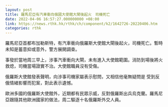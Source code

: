 ```yaml
---
layout: post
title: 羅馬尼亞有汽車衝向俄國大使館大閘後起火　司機死亡
date: 2022-04-06 16:57:27.000000000 +08:00
link: https://news.rthk.hk/rthk/ch/component/k2/1642726-20220406.htm
categories: rthk
---
```


羅馬尼亞首都布加勒斯特，有汽車衝向俄羅斯大使館大閘後起火，司機死亡。暫時未知是蓄意抑或意外，警方展開調查。

事發於當地周三早上，涉事汽車衝向大閘，未有進入大使館範圍。消防到場後將火救熄，司機當場證實不治。大使館職員沒有受傷。

俄羅斯大使館發表聲明，向涉事司機家屬表示慰問，又相信他毫無疑問是
受到反俄情緒影響而犯案，對此表示遺憾。

歐洲多國的俄羅斯大使館外，近期都有民眾示威，反對俄羅斯出兵烏克蘭。羅馬尼亞跟隨其他歐洲國家的做法，周二驅逐十名俄羅斯外交人員。
